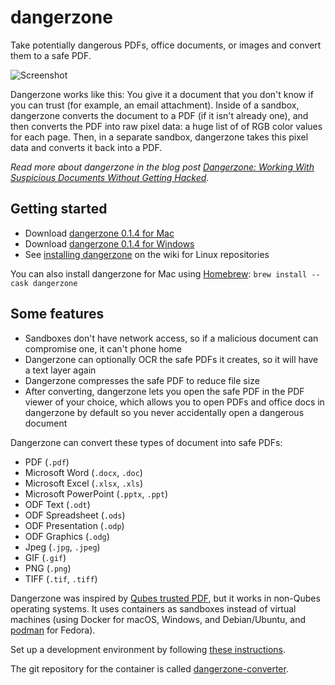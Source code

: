 # dangerzone

Take potentially dangerous PDFs, office documents, or images and convert them to a safe PDF.

![Screenshot](./assets/screenshot.png)

Dangerzone works like this: You give it a document that you don't know if you can trust (for example, an email attachment). Inside of a sandbox, dangerzone converts the document to a PDF (if it isn't already one), and then converts the PDF into raw pixel data: a huge list of of RGB color values for each page. Then, in a separate sandbox, dangerzone takes this pixel data and converts it back into a PDF.

_Read more about dangerzone in the blog post [Dangerzone: Working With Suspicious Documents Without Getting Hacked](https://tech.firstlook.media/dangerzone-working-with-suspicious-documents-without-getting-hacked)._

## Getting started

- Download [dangerzone 0.1.4 for Mac](https://github.com/firstlookmedia/dangerzone/releases/download/v0.1.4/Dangerzone.0.1.4.dmg)
- Download [dangerzone 0.1.4 for Windows](https://github.com/firstlookmedia/dangerzone/releases/download/v0.1.4/Dangerzone.0.1.4.msi)
- See [installing dangerzone](https://github.com/firstlookmedia/dangerzone/wiki/Installing-Dangerzone) on the wiki for Linux repositories

You can also install dangerzone for Mac using [Homebrew](https://brew.sh/): `brew install --cask dangerzone`

## Some features

- Sandboxes don't have network access, so if a malicious document can compromise one, it can't phone home
- Dangerzone can optionally OCR the safe PDFs it creates, so it will have a text layer again
- Dangerzone compresses the safe PDF to reduce file size
- After converting, dangerzone lets you open the safe PDF in the PDF viewer of your choice, which allows you to open PDFs and office docs in dangerzone by default so you never accidentally open a dangerous document

Dangerzone can convert these types of document into safe PDFs:

- PDF (`.pdf`)
- Microsoft Word (`.docx`, `.doc`)
- Microsoft Excel (`.xlsx`, `.xls`)
- Microsoft PowerPoint (`.pptx`, `.ppt`)
- ODF Text (`.odt`)
- ODF Spreadsheet (`.ods`)
- ODF Presentation (`.odp`)
- ODF Graphics (`.odg`)
- Jpeg (`.jpg`, `.jpeg`)
- GIF (`.gif`)
- PNG (`.png`)
- TIFF (`.tif`, `.tiff`)

Dangerzone was inspired by [Qubes trusted PDF](https://blog.invisiblethings.org/2013/02/21/converting-untrusted-pdfs-into-trusted.html), but it works in non-Qubes operating systems. It uses containers as sandboxes instead of virtual machines (using Docker for macOS, Windows, and Debian/Ubuntu, and [podman](https://podman.io/) for Fedora).

Set up a development environment by following [these instructions](/BUILD.md).

The git repository for the container is called [dangerzone-converter](https://github.com/firstlookmedia/dangerzone-converter).
